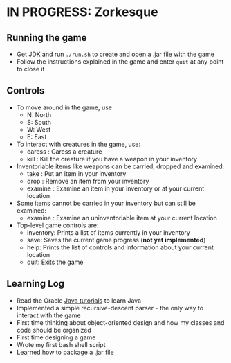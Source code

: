 # **IN PROGRESS**: Zorkesque

## Running the game
* Get JDK and run `./run.sh` to create and open a .jar file with the game
* Follow the instructions explained in the game and enter `quit` at any point to close it

## Controls
* To move around in the game, use
  * N: North
  * S: South
  * W: West
  * E: East
* To interact with creatures in the game, use:
  * caress <creature>: Caress a creature
  * kill <creature>: Kill the creature if you have a weapon in your inventory
* Inventoriable items like weapons can be carried, dropped and examined:
  * take <item>: Put an item in your inventory
  * drop <item>: Remove an item from your inventory
  * examine <item>: Examine an item in your inventory or at your current location
* Some items cannot be carried in your inventory but can still be examined:
  * examine <item>: Examine an uninventoriable item at your current location
* Top-level game controls are:
  * inventory: Prints a list of items currently in your inventory
  * save: Saves the current game progress (**not yet implemented**)
  * help: Prints the list of controls and information about your current location
  * quit: Exits the game
  
## Learning Log
* Read the Oracle [Java tutorials](https://docs.oracle.com/javase/tutorial/java/index.html) to learn Java
* Implemented a simple recursive-descent parser - the only way to interact with the game
* First time thinking about object-oriented design and how my classes and code should be organized
* First time designing a game
* Wrote my first bash shell script
* Learned how to package a .jar file
